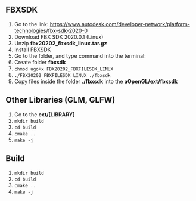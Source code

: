 ## FBXSDK
1. Go to the link:  https://www.autodesk.com/developer-network/platform-technologies/fbx-sdk-2020-0
2. Download FBX SDK 2020.0.1 (Linux)
3. Unzip **fbx20202_fbxsdk_linux.tar.gz**
4. Install FBXSDK
5. Go to the folder, and type command into the terminal: 
6. Create folder **fbxsdk**
7. `chmod ugo+x FBX20202_FBXFILESDK_LINUX`
8. `./FBX20202_FBXFILESDK_LINUX ./fbxsdk`
9. Copy files inside the folder **./fbxsdk** into the **aOpenGL/ext/fbxsdk**

## Other Libraries (GLM, GLFW)
1. Go to the **ext/[LIBRARY]**
2. `mkdir build`
3. `cd build`
4. `cmake ..`
5. `make -j`

## Build
1. `mkdir build`
2. `cd build`
3. `cmake ..`
4. `make -j`

